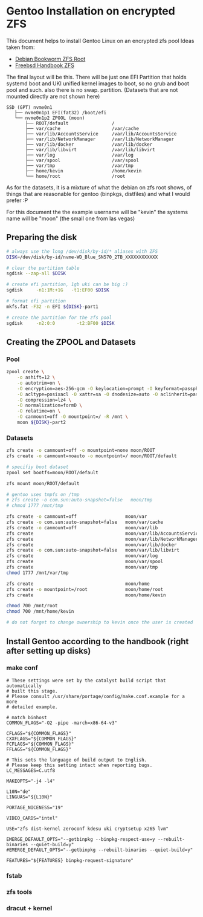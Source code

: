 # Gentoo Installation on encrypted ZFS
This document helps to install Gentoo Linux on an encrypted zfs pool
Ideas taken from:
- [Debian Bookworm ZFS Root](https://openzfs.github.io/openzfs-docs/Getting%20Started/Debian/Debian%20Bookworm%20Root%20on%20ZFS.html)
- [Freebsd Handbook ZFS](https://docs.freebsd.org/de/books/handbook/zfs/)

The final layout will be this. There will be just one EFI Partition that holds systemd boot and UKI unified kernel images to boot, so no grub and boot pool and such. also there is no swap. partition. (Datasets that are not mounted directly are not shown here)

```
SSD (GPT) nvme0n1
   ├── nvme0n1p1 EFI(fat32) /boot/efi
   └── nvme0n1p2 ZPOOL (moon)
       ├── ROOT/default                /
       ├── var/cache                   /var/cache
       ├── var/lib/AccountsService     /var/lib/AccountsService
       ├── var/lib/NetworkManager      /var/lib/NetworkManager
       ├── var/lib/docker              /var/lib/docker
       ├── var/lib/libvirt             /var/lib/libvirt
       ├── var/log                     /var/log
       ├── var/spool                   /var/spool
       ├── var/tmp                     /var/tmp
       ├── home/kevin                  /home/kevin
       └── home/root                   /root
```
As for the datasets, it is a mixture of what the debian on zfs root shows, of things that are reasonable for gentoo (binpkgs, distfiles) and what I would prefer :P

For this document the the example username will be "kevin" the systems name will be "moon" (the small one from las vegas)

## Preparing the disk
```bash
# always use the long /dev/disk/by-id/* aliases with ZFS
DISK=/dev/disk/by-id/nvme-WD_Blue_SN570_2TB_XXXXXXXXXXXX

# clear the partition table
sgdisk --zap-all $DISK

# create efi partition, 1gb uki can be big :)
sgdisk     -n1:1M:+1G   -t1:EF00 $DISK

# format efi partition
mkfs.fat -F32 -n EFI ${DISK}-part1

# create the partition for the zfs pool
sgdisk     -n2:0:0        -t2:BF00 $DISK

```

## Creating the ZPOOL and Datasets

### Pool
```bash
zpool create \
    -o ashift=12 \
    -o autotrim=on \
    -O encryption=aes-256-gcm -O keylocation=prompt -O keyformat=passphrase \
    -O acltype=posixacl -O xattr=sa -O dnodesize=auto -O aclinherit=passthrough \
    -O compression=lz4 \
    -O normalization=formD \
    -O relatime=on \
    -O canmount=off -O mountpoint=/ -R /mnt \
    moon ${DISK}-part2
```

### Datasets

```bash
zfs create -o canmount=off -o mountpoint=none moon/ROOT
zfs create -o canmount=noauto -o mountpoint=/ moon/ROOT/default

# specifiy boot dataset
zpool set bootfs=moon/ROOT/default

zfs mount moon/ROOT/default

# gentoo uses tmpfs on /tmp
# zfs create -o com.sun:auto-snapshot=false   moon/tmp
# chmod 1777 /mnt/tmp

zfs create -o canmount=off                  moon/var
zfs create -o com.sun:auto-snapshot=false   moon/var/cache
zfs create -o canmount=off                  moon/var/lib
zfs create                                  moon/var/lib/AccountsService
zfs create                                  moon/var/lib/NetworkManager
zfs create                                  moon/var/lib/docker
zfs create -o com.sun:auto-snapshot=false   moon/var/lib/libvirt
zfs create                                  moon/var/log
zfs create                                  moon/var/spool
zfs create                                  moon/var/tmp
chmod 1777 /mnt/var/tmp

zfs create                                  moon/home
zfs create -o mountpoint=/root              moon/home/root
zfs create                                  moon/home/kevin

chmod 700 /mnt/root
chmod 700 /mnt/home/kevin

# do not forget to change ownership to kevin once the user is created
```


## Install Gentoo according to the handbook (right after setting up disks)

### make conf

```
# These settings were set by the catalyst build script that automatically
# built this stage.
# Please consult /usr/share/portage/config/make.conf.example for a more
# detailed example.

# match binhost
COMMON_FLAGS="-O2 -pipe -march=x86-64-v3"

CFLAGS="${COMMON_FLAGS}"
CXXFLAGS="${COMMON_FLAGS}"
FCFLAGS="${COMMON_FLAGS}"
FFLAGS="${COMMON_FLAGS}"

# This sets the language of build output to English.
# Please keep this setting intact when reporting bugs.
LC_MESSAGES=C.utf8

MAKEOPTS="-j4 -l4"

L10N="de"
LINGUAS="${L10N}"

PORTAGE_NICENESS="19"

VIDEO_CARDS="intel"

USE="zfs dist-kernel zeroconf kdesu uki cryptsetup x265 lvm"

EMERGE_DEFAULT_OPTS="--getbinpkg --binpkg-respect-use=y --rebuilt-binaries --quiet-build=y"
#EMERGE_DEFAULT_OPTS="--getbinpkg --rebuilt-binaries --quiet-build=y"

FEATURES="${FEATURES} binpkg-request-signature"

```

### fstab
### zfs tools
### dracut + kernel
